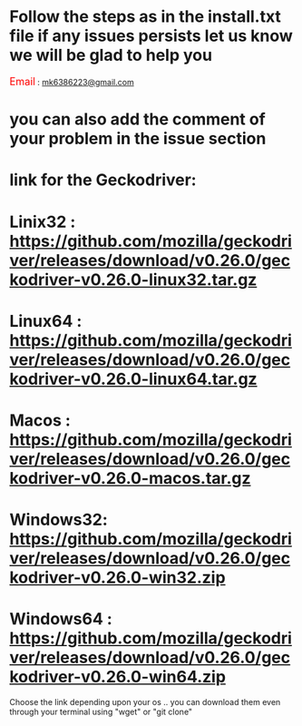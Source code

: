# Follow the steps as in the install.txt file if any issues persists let us know we will be glad to help you

<span style="color:red;font-size:18px;">Email</span> : <mk6386223@gmail.com>

# you can also add the comment of your problem in the issue section

# link for the Geckodriver:

# Linix32 : <https://github.com/mozilla/geckodriver/releases/download/v0.26.0/geckodriver-v0.26.0-linux32.tar.gz>
# Linux64 : <https://github.com/mozilla/geckodriver/releases/download/v0.26.0/geckodriver-v0.26.0-linux64.tar.gz>
# Macos   : <https://github.com/mozilla/geckodriver/releases/download/v0.26.0/geckodriver-v0.26.0-macos.tar.gz>
# Windows32: <https://github.com/mozilla/geckodriver/releases/download/v0.26.0/geckodriver-v0.26.0-win32.zip>
# Windows64 : <https://github.com/mozilla/geckodriver/releases/download/v0.26.0/geckodriver-v0.26.0-win64.zip>

Choose the link depending upon your os .. you can download them even through your terminal using "wget" or "git clone"
